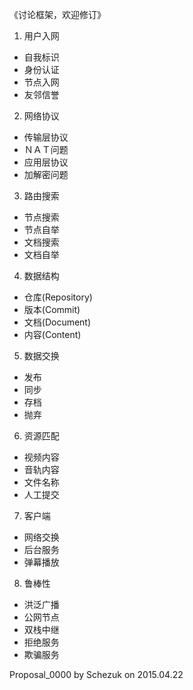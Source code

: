 《讨论框架，欢迎修订》 

1. 用户入网  
  - 自我标识  
  - 身份认证  
  - 节点入网
  - 友邻信誉
2. 网络协议
  - 传输层协议
  - ＮＡＴ问题
  - 应用层协议
  - 加解密问题
3. 路由搜索
  - 节点搜索
  - 节点自举
  - 文档搜索
  - 文档自举
4. 数据结构
  - 仓库(Repository)
  - 版本(Commit)
  - 文档(Document)
  - 内容(Content)
5. 数据交换
  - 发布
  - 同步
  - 存档
  - 抛弃
6. 资源匹配
  - 视频内容
  - 音轨内容
  - 文件名称
  - 人工提交
7. 客户端
  - 网络交换
  - 后台服务
  - 弹幕播放
8. 鲁棒性
  - 洪泛广播
  - 公网节点
  - 双栈中继
  - 拒绝服务
  - 欺骗服务

Proposal_0000 by Schezuk on 2015.04.22
